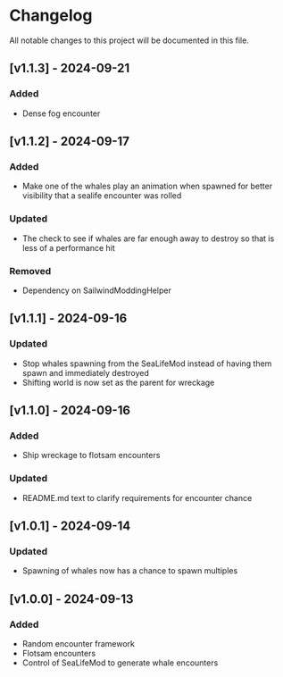 # Changelog

All notable changes to this project will be documented in this file.

## [v1.1.3] - 2024-09-21

### Added
- Dense fog encounter

## [v1.1.2] - 2024-09-17

### Added
- Make one of the whales play an animation when spawned for better visibility that a sealife encounter was rolled

### Updated
- The check to see if whales are far enough away to destroy so that is less of a performance hit

### Removed
- Dependency on SailwindModdingHelper

## [v1.1.1] - 2024-09-16

### Updated
- Stop whales spawning from the SeaLifeMod instead of having them spawn and immediately destroyed
- Shifting world is now set as the parent for wreckage

## [v1.1.0] - 2024-09-16

### Added
- Ship wreckage to flotsam encounters

### Updated
- README.md text to clarify requirements for encounter chance

## [v1.0.1] - 2024-09-14

### Updated
- Spawning of whales now has a chance to spawn multiples

## [v1.0.0] - 2024-09-13

### Added
- Random encounter framework
- Flotsam encounters
- Control of SeaLifeMod to generate whale encounters
